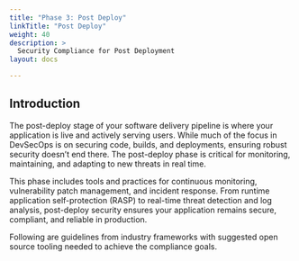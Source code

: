 ```yaml
---
title: "Phase 3: Post Deploy"
linkTitle: "Post Deploy"
weight: 40
description: >
  Security Compliance for Post Deployment
layout: docs

---
```

## Introduction

The post-deploy stage of your software delivery pipeline is where your application is live and actively serving users. While much of the focus in DevSecOps is on securing code, builds, and deployments, ensuring robust security doesn’t end there. The post-deploy phase is critical for monitoring, maintaining, and adapting to new threats in real time.

This phase includes tools and practices for continuous monitoring, vulnerability patch management, and incident response. From runtime application self-protection (RASP) to real-time threat detection and log analysis, post-deploy security ensures your application remains secure, compliant, and reliable in production.

Following are guidelines from industry frameworks with suggested open source tooling needed to achieve the compliance goals.
